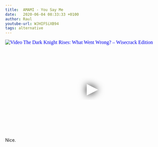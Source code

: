 ```yaml
---
title:  AMAMI - You Say Me
date:   2020-06-04 08:33:33 +0100
author: Raul
youtube-url: WJHIFSiXB94
tags: alternative
---
```

<div class="video-container ">
<iframe
  width="560"
  height="315"
  src="https://www.youtube.com/embed/WJHIFSiXB94"
  srcdoc="<style>*{padding:0;margin:0;overflow:hidden}html,body{height:100%}img,span{position:absolute;width:100%;top:0;bottom:0;margin:auto}span{height:1.5em;text-align:center;font:48px/1.5 sans-serif;color:white;text-shadow:0 0 0.5em black}</style><a href=https://www.youtube.com/embed/WJHIFSiXB94?autoplay=1><img src=https://img.youtube.com/vi/WJHIFSiXB94/hqdefault.jpg alt='Video The Dark Knight Rises: What Went Wrong? – Wisecrack Edition'><span>▶</span></a>"
  frameborder="0"
  allow="accelerometer; autoplay; encrypted-media; gyroscope; picture-in-picture"
  allowfullscreen
></iframe>
</div>

<div class="post-content-message"> 
Nice.
</div>
